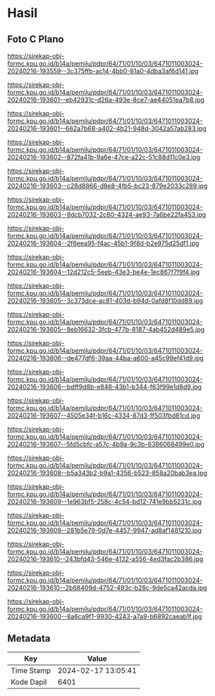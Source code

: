 # Hasil

## Foto C Plano

https://sirekap-obj-formc.kpu.go.id/b14a/pemilu/pdpr/64/71/01/10/03/6471011003024-20240216-193559--3c375ffb-ac14-4bb0-81a0-4dba3af6d141.jpg

https://sirekap-obj-formc.kpu.go.id/b14a/pemilu/pdpr/64/71/01/10/03/6471011003024-20240216-193601--eb42931c-d26a-493e-8ce7-ae44051ea7b8.jpg

https://sirekap-obj-formc.kpu.go.id/b14a/pemilu/pdpr/64/71/01/10/03/6471011003024-20240216-193601--662a7b68-a402-4b21-948d-3042a57ab283.jpg

https://sirekap-obj-formc.kpu.go.id/b14a/pemilu/pdpr/64/71/01/10/03/6471011003024-20240216-193602--872fa41b-9a6e-47ce-a22c-51c88d11c0e3.jpg

https://sirekap-obj-formc.kpu.go.id/b14a/pemilu/pdpr/64/71/01/10/03/6471011003024-20240216-193603--c28d8866-d8e8-4fb5-bc23-879e2033c289.jpg

https://sirekap-obj-formc.kpu.go.id/b14a/pemilu/pdpr/64/71/01/10/03/6471011003024-20240216-193603--8dcb7032-2c80-4324-ae93-7a6be22fa453.jpg

https://sirekap-obj-formc.kpu.go.id/b14a/pemilu/pdpr/64/71/01/10/03/6471011003024-20240216-193604--2f6eea95-f4ac-45b1-9f8d-b2e975d25df1.jpg

https://sirekap-obj-formc.kpu.go.id/b14a/pemilu/pdpr/64/71/01/10/03/6471011003024-20240216-193604--12d212c5-5eeb-43e3-be4e-1ec867f7f9f4.jpg

https://sirekap-obj-formc.kpu.go.id/b14a/pemilu/pdpr/64/71/01/10/03/6471011003024-20240216-193605--3c373dce-ac81-403d-b94d-0afd8f10dd89.jpg

https://sirekap-obj-formc.kpu.go.id/b14a/pemilu/pdpr/64/71/01/10/03/6471011003024-20240216-193605--8eb16632-3fcb-477b-8187-4ab452d489e5.jpg

https://sirekap-obj-formc.kpu.go.id/b14a/pemilu/pdpr/64/71/01/10/03/6471011003024-20240216-193606--de477df6-39aa-44ba-a600-a45c99ef41d9.jpg

https://sirekap-obj-formc.kpu.go.id/b14a/pemilu/pdpr/64/71/01/10/03/6471011003024-20240216-193606--bdff9d8b-e848-43b1-b344-f63f99e1d8d9.jpg

https://sirekap-obj-formc.kpu.go.id/b14a/pemilu/pdpr/64/71/01/10/03/6471011003024-20240216-193607--4505e34f-b16c-4334-87d3-ff503fbd81cd.jpg

https://sirekap-obj-formc.kpu.go.id/b14a/pemilu/pdpr/64/71/01/10/03/6471011003024-20240216-193607--5fd5cbfc-a57c-4b9a-9c3b-6386068499e0.jpg

https://sirekap-obj-formc.kpu.go.id/b14a/pemilu/pdpr/64/71/01/10/03/6471011003024-20240216-193608--b5a343b2-b9a1-4356-b523-858a20bab3ea.jpg

https://sirekap-obj-formc.kpu.go.id/b14a/pemilu/pdpr/64/71/01/10/03/6471011003024-20240216-193609--1e963bf5-258c-4c54-bd12-741e9bb5231c.jpg

https://sirekap-obj-formc.kpu.go.id/b14a/pemilu/pdpr/64/71/01/10/03/6471011003024-20240216-193609--281b5e79-0d7e-4457-9947-ad8af1481210.jpg

https://sirekap-obj-formc.kpu.go.id/b14a/pemilu/pdpr/64/71/01/10/03/6471011003024-20240216-193610--243bfd43-546e-4132-a556-4ed3fac2b386.jpg

https://sirekap-obj-formc.kpu.go.id/b14a/pemilu/pdpr/64/71/01/10/03/6471011003024-20240216-193610--2b68409d-4752-493c-b28c-9de5ca42acda.jpg

https://sirekap-obj-formc.kpu.go.id/b14a/pemilu/pdpr/64/71/01/10/03/6471011003024-20240216-193600--8a6ca9f1-9930-4243-a7a9-b6892caeab1f.jpg


## Metadata

| Key        | Value               |
| ---------- | ------------------- |
| Time Stamp | 2024-02-17 13:05:41 |
| Kode Dapil | 6401                |



